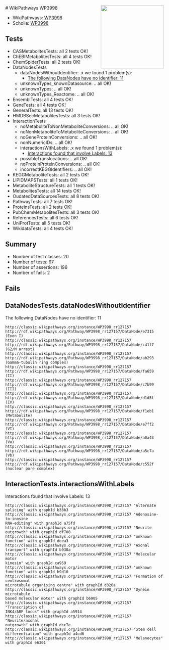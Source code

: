 <img style="float: right; width: 200px" src="https://upload.wikimedia.org/wikipedia/commons/thumb/8/83/Wplogo_with_text_500.png/640px-Wplogo_with_text_500.png" />
# WikiPathways WP3998

* WikiPathways: [WP3998](https://wikipathways.org/pathways/WP3998)
* Scholia: [WP3998](https://scholia.toolforge.org/wikipathways/WP3998)
## Tests
* CASMetabolitesTests: all 2 tests OK!
* ChEBIMetabolitesTests: all 4 tests OK!
* ChemSpiderTests: all 2 tests OK!
* DataNodesTests
    * dataNodesWithoutIdentifier: .x we found 1 problem(s):
        * [The following DataNodes have no identifier: 11](#8792c491)
    * unknownTypes_knownDatasource: .. all OK!
    * unknownTypes: .. all OK!
    * unknownTypes_Reactome: .. all OK!
* EnsemblTests: all 4 tests OK!
* GeneTests: all 4 tests OK!
* GeneralTests: all 13 tests OK!
* HMDBSecMetabolitesTests: all 3 tests OK!
* InteractionTests
    * noMetaboliteToNonMetaboliteConversions: .. all OK!
    * noNonMetaboliteToMetaboliteConversions: .. all OK!
    * noGeneProteinConversions: .. all OK!
    * nonNumericIDs: .. all OK!
    * interactionsWithLabels: .x we found 1 problem(s):
        * [Interactions found that involve Labels: 13](#fe97a8bb)
    * possibleTranslocations: .. all OK!
    * noProteinProteinConversions: .. all OK!
    * incorrectKEGGIdentifiers: .. all OK!
* KEGGMetaboliteTests: all 2 tests OK!
* LIPIDMAPSTests: all 1 tests OK!
* MetaboliteStructureTests: all 1 tests OK!
* MetabolitesTests: all 14 tests OK!
* OudatedDataSourcesTests: all 8 tests OK!
* PathwayTests: all 7 tests OK!
* ProteinsTests: all 2 tests OK!
* PubChemMetabolitesTests: all 3 tests OK!
* ReferencesTests: all 6 tests OK!
* UniProtTests: all 5 tests OK!
* WikidataTests: all 4 tests OK!


## Summary

* Number of test classes: 20
* Number of tests: 97
* Number of assertions: 196
* Number of fails: 2

## Fails

<a name="8792c491" />

## DataNodesTests.dataNodesWithoutIdentifier

The following DataNodes have no identifier: 11
```
http://classic.wikipathways.org/instance/WP3998_rr127157 http://rdf.wikipathways.org/Pathway/WP3998_rr127157/DataNode/e7315 (Exon I)
http://classic.wikipathways.org/instance/WP3998_rr127157 http://rdf.wikipathways.org/Pathway/WP3998_rr127157/DataNode/c41f7 (G2/M arrest)
http://classic.wikipathways.org/instance/WP3998_rr127157 http://rdf.wikipathways.org/Pathway/WP3998_rr127157/DataNode/ab293 (Gamma-tubulin ring complex)
http://classic.wikipathways.org/instance/WP3998_rr127157 http://rdf.wikipathways.org/Pathway/WP3998_rr127157/DataNode/fa659 (II)
http://classic.wikipathways.org/instance/WP3998_rr127157 http://rdf.wikipathways.org/Pathway/WP3998_rr127157/DataNode/c7b99 (III)
http://classic.wikipathways.org/instance/WP3998_rr127157 http://rdf.wikipathways.org/Pathway/WP3998_rr127157/DataNode/d1d5f (IV)
http://classic.wikipathways.org/instance/WP3998_rr127157 http://rdf.wikipathways.org/Pathway/WP3998_rr127157/DataNode/f1eb1 (Metabolite)
http://classic.wikipathways.org/instance/WP3998_rr127157 http://rdf.wikipathways.org/Pathway/WP3998_rr127157/DataNode/e7ff2 (VI)
http://classic.wikipathways.org/instance/WP3998_rr127157 http://rdf.wikipathways.org/Pathway/WP3998_rr127157/DataNode/a0a43 (Va)
http://classic.wikipathways.org/instance/WP3998_rr127157 http://rdf.wikipathways.org/Pathway/WP3998_rr127157/DataNode/a5c7a (Vb)
http://classic.wikipathways.org/instance/WP3998_rr127157 http://rdf.wikipathways.org/Pathway/WP3998_rr127157/DataNode/c552f (nuclear pore complex)
```

<a name="fe97a8bb" />

## InteractionTests.interactionsWithLabels

Interactions found that involve Labels: 13
```
http://classic.wikipathways.org/instance/WP3998_rr127157 "Alternate splicing" with graphId b38b3
http://classic.wikipathways.org/instance/WP3998_rr127157 "Adenosine-to-inosine
RNA-editing" with graphId a75fd
http://classic.wikipathways.org/instance/WP3998_rr127157 "Neurite outgrowth" with graphId df708
http://classic.wikipathways.org/instance/WP3998_rr127157 "unknown
function" with graphId deea3
http://classic.wikipathways.org/instance/WP3998_rr127157 "Axonal transport" with graphId b930a
http://classic.wikipathways.org/instance/WP3998_rr127157 "Molecular motor 
kinesin" with graphId ca959
http://classic.wikipathways.org/instance/WP3998_rr127157 "unknown
function" with graphId b9d10
http://classic.wikipathways.org/instance/WP3998_rr127157 "Formation of centrosomal
microtubule organising centre" with graphId d326a
http://classic.wikipathways.org/instance/WP3998_rr127157 "Dynein microtubule 
based molecular motor" with graphId b6905
http://classic.wikipathways.org/instance/WP3998_rr127157 "Transcription of 
INK4/ARF locus" with graphId a5914
http://classic.wikipathways.org/instance/WP3998_rr127157 "Neurite/axonal 
outgrowth" with graphId dcc7e
http://classic.wikipathways.org/instance/WP3998_rr127157 "Stem cell 
differentiation" with graphId a4cd6
http://classic.wikipathways.org/instance/WP3998_rr127157 "Melanocytes" with graphId e6301
```

